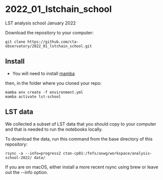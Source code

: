 # 2022_01_lstchain_school

LST analysis school January 2022

Download the repository to your computer:

```
git clone https://github.com/cta-observatory/2022_01_lstchain_school.git
```

## Install

- You will need to install [mamba](https://github.com/conda-forge/miniforge#mambaforge) 


then, in the folder where you cloned your repo:

```
mamba env create -f environment.yml
mamba activate lst-school
```


## LST data

We collected a subset of LST data that you should copy to your computer
and that is needed to run the notebooks locally.

To download the data, run this command from the base directory of this repository:

```
rsync -a --info=progress2 ctan-cp01:/fefs/aswg/workspace/analysis-school-2022/ data/
```

If you are on macOS, either install a more recent rsync using brew or leave out the --info option.

